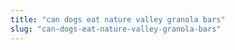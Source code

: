 ```yaml
---
title: "can dogs eat nature valley granola bars"
slug: "can-dogs-eat-nature-valley-granola-bars"
---
```


